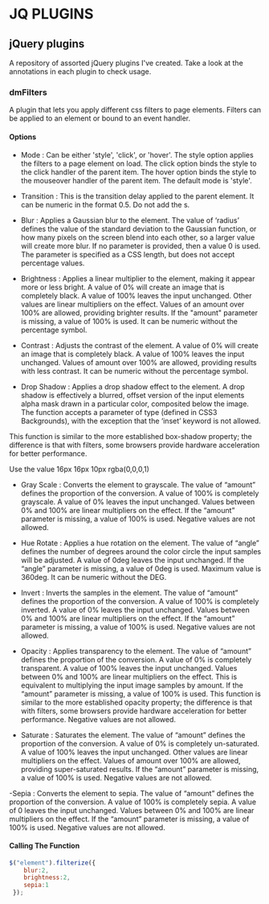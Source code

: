 # JQ PLUGINS
## jQuery plugins

A repository of assorted jQuery plugins I've created. Take a look at the annotations in each plugin
to check usage.

### dmFilters
A plugin that lets you apply different css filters to page elements. Filters can be applied to an element or bound to an event handler.
#### Options 

- Mode : Can be either 'style', 'click', or 'hover'. The style option applies the filters to a page element on load. The click option binds the style to the click handler of the parent item. The hover option binds the style to the mouseover handler of the parent item. The default mode is 'style'.

- Transition : This is the transition delay applied to the parent element. It can be numeric in the format 0.5. Do not add the s.

- Blur : Applies a Gaussian blur to the element. The value of ‘radius’ defines the value of the standard deviation to the Gaussian function, or how many pixels on the screen blend into each other, so a larger value will create more blur. If no parameter is provided, then a value 0 is used. The parameter is specified as a CSS length, but does not accept percentage values.

- Brightness : Applies a linear multiplier to the element, making it appear more or less bright. A value of 0% will create an image that is completely black. A value of 100% leaves the input unchanged. Other values are linear multipliers on the effect. Values of an amount over 100% are allowed, providing brighter results. If the "amount" parameter is missing, a value of 100% is used. It can be numeric without the percentage symbol.

- Contrast : Adjusts the contrast of the element. A value of 0% will create an image that is completely black. A value of 100% leaves the input unchanged. Values of amount over 100% are allowed, providing results with less contrast. It can be numeric without the percentage symbol.

- Drop Shadow : Applies a drop shadow effect to the element. A drop shadow is effectively a blurred, offset version of the input elements alpha mask drawn in a particular color, composited below the image. The function accepts a parameter of type (defined in CSS3 Backgrounds), with the exception that the ‘inset’ keyword is not allowed.

This function is similar to the more established box-shadow property; the difference is that with filters, some browsers provide hardware acceleration for better performance.

Use the value 16px 16px 10px rgba(0,0,0,1)

- Gray Scale : Converts the element to grayscale. The value of “amount” defines the proportion of the conversion. A value of 100% is completely grayscale. A value of 0% leaves the input unchanged. Values between 0% and 100% are linear multipliers on the effect. If the “amount” parameter is missing, a value of 100% is used. Negative values are not allowed.

- Hue Rotate : Applies a hue rotation on the element. The value of “angle” defines the number of degrees around the color circle the input samples will be adjusted. A value of 0deg leaves the input unchanged. If the “angle” parameter is missing, a value of 0deg is used. Maximum value is 360deg. It can be numeric without the DEG.

- Invert : Inverts the samples in the element. The value of “amount” defines the proportion of the conversion. A value of 100% is completely inverted. A value of 0% leaves the input unchanged. Values between 0% and 100% are linear multipliers on the effect. If the “amount” parameter is missing, a value of 100% is used. Negative values are not allowed.

- Opacity : Applies transparency to the element. The value of “amount” defines the proportion of the conversion. A value of 0% is completely transparent. A value of 100% leaves the input unchanged. Values between 0% and 100% are linear multipliers on the effect. This is equivalent to multiplying the input image samples by amount. If the “amount” parameter is missing, a value of 100% is used. This function is similar to the more established opacity property; the difference is that with filters, some browsers provide hardware acceleration for better performance. Negative values are not allowed.

- Saturate : Saturates the element. The value of “amount” defines the proportion of the conversion. A value of 0% is completely un-saturated. A value of 100% leaves the input unchanged. Other values are linear multipliers on the effect. Values of amount over 100% are allowed, providing super-saturated results. If the “amount” parameter is missing, a value of 100% is used. Negative values are not allowed.

-Sepia : Converts the element to sepia. The value of “amount” defines the proportion of the conversion. A value of 100% is completely sepia. A value of 0 leaves the input unchanged. Values between 0% and 100% are linear multipliers on the effect. If the “amount” parameter is missing, a value of 100% is used. Negative values are not allowed.

#### Calling The Function
``````javascript
$("element").filterize({
    blur:2,
    brightness:2,
    sepia:1
 });
 
